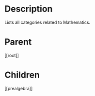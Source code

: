 # Description
Lists all categories related to Mathematics.

# Parent
[[root]]

# Children
[[prealgebra]]
